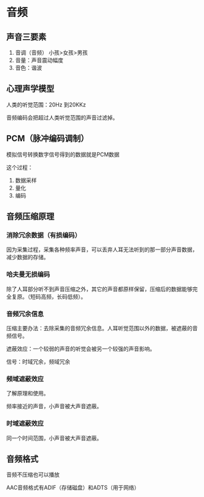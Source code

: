 # 音频

## 声音三要素

1. 音调（音频） 小孩>女孩>男孩
2. 音量：声音震动幅度
3. 音色：谐波

## 心理声学模型

人类的听觉范围：20Hz 到20KKz

音频编码会把超过人类听觉范围的声音过滤掉。

## PCM（脉冲编码调制）

模拟信号转换数字信号得到的数据就是PCM数据

这个过程：

1. 数据采样
2. 量化
3. 编码

## 音频压缩原理

### 消除冗余数据（有损编码）

因为采集过程，采集各种频率声音，可以丢弃人耳无法听到的那一部分声音数据，减少数据的存储。

### 哈夫曼无损编码

除了人耳部分听不到声音压缩之外，其它的声音都原样保留，压缩后的数据能够完全复原。（短码高频，长码低频）。

### 音频冗余信息

压缩主要办法：去除采集的音频冗余信息。人耳听觉范围以外的数据，被遮蔽的音频信号。

遮蔽效应：一个较弱的声音的听觉会被另一个较强的声音影响。

信号：时域冗余，频域冗余

### 频域遮蔽效应

了解原理和使用。

频率接近的声音，小声音被大声音遮蔽。

### 时域遮蔽效应

同一个时间范围，小声音被大声音遮蔽。

## 音频格式

音频不压缩也可以播放

AAC音频格式有ADIF（存储磁盘）和ADTS（用于网络）